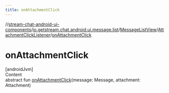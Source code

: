```yaml
---
title: onAttachmentClick
---
```

//[stream-chat-android-ui-components](../../../../index.md)/[io.getstream.chat.android.ui.message.list](../../index.md)/[MessageListView](../index.md)/[AttachmentClickListener](index.md)/[onAttachmentClick](onAttachmentClick.md)



# onAttachmentClick  
[androidJvm]  
Content  
abstract fun [onAttachmentClick](onAttachmentClick.md)(message: Message, attachment: Attachment)  



